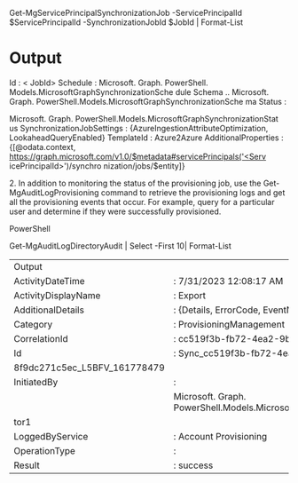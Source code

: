 <!-- PageHeader="PowerShell" -->

Get-MgServicePrincipalSynchronizationJob -ServicePrincipalId $ServicePrincipalId -SynchronizationJobId $JobId | Format-List


# Output

Id : < JobId> Schedule : Microsoft. Graph. PowerShell. Models.MicrosoftGraphSynchronizationSche dule Schema .. Microsoft. Graph. PowerShell.Models.MicrosoftGraphSynchronizationSche ma Status :

Microsoft. Graph. PowerShell.Models.MicrosoftGraphSynchronizationStat us SynchronizationJobSettings : {AzureIngestionAttributeOptimization, LookaheadQueryEnabled} TemplateId : Azure2Azure AdditionalProperties : {[@odata.context, https://graph.microsoft.com/v1.0/$metadata#servicePrincipals('<Serv icePrincipalId>')/synchro nization/jobs/$entity]}

2\. In addition to monitoring the status of the provisioning job, use the Get- MgAuditLogProvisioning command to retrieve the provisioning logs and get all the provisioning events that occur. For example, query for a particular user and determine if they were successfully provisioned.

PowerShell

Get-MgAuditLogDirectoryAudit | Select -First 10| Format-List

|||
| - | - |
| Output | |
| ActivityDateTime | : 7/31/2023 12:08:17 AM |
| ActivityDisplayName | : Export |
| AdditionalDetails | : {Details, ErrorCode, EventName, ipaddr. . . } |
| Category | : ProvisioningManagement |
| CorrelationId | : cc519f3b-fb72-4ea2-9b7b-8f9dc271c5ec |
| Id | : Sync\_cc519f3b-fb72-4ea2-9b7b- |
| 8f9dc271c5ec\_L5BFV\_161778479 | |
| InitiatedBy | : |
|| Microsoft. Graph. PowerShell.Models.MicrosoftGraphAuditActivityInitia  |
| tor1 | |
| LoggedByService | : Account Provisioning |
| OperationType | : |
| Result | : success |
